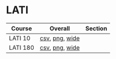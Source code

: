 # LATI

| Course | Overall | Section |
| ------ | ------- | ------- |
| LATI 10 | [csv](https://github.com/UCSD-Historical-Enrollment-Data/2025Summer1/blob/main/overall/LATI%2010.csv), [png](https://raw.githubusercontent.com/UCSD-Historical-Enrollment-Data/2025Summer1/main/plot_overall/LATI%2010.png), [wide](https://raw.githubusercontent.com/UCSD-Historical-Enrollment-Data/2025Summer1/main/plot_overall_wide/LATI%2010.png) |  |
| LATI 180 | [csv](https://github.com/UCSD-Historical-Enrollment-Data/2025Summer1/blob/main/overall/LATI%20180.csv), [png](https://raw.githubusercontent.com/UCSD-Historical-Enrollment-Data/2025Summer1/main/plot_overall/LATI%20180.png), [wide](https://raw.githubusercontent.com/UCSD-Historical-Enrollment-Data/2025Summer1/main/plot_overall_wide/LATI%20180.png) |  |
